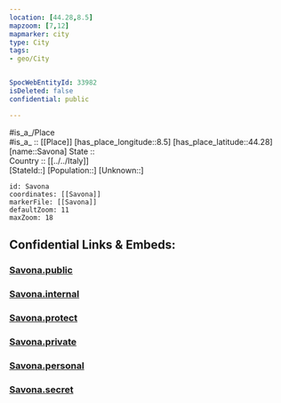 ```yaml
---
location: [44.28,8.5] 
mapzoom: [7,12] 
mapmarker: city 
type: City
tags:
- geo/City


SpocWebEntityId: 33982
isDeleted: false
confidential: public

---
```

#is_a_/Place  
#is_a_ :: [[Place]] 
[has_place_longitude::8.5] 
[has_place_latitude::44.28] 
[name::Savona] 
State ::  
Country :: [[../../Italy]]  
[StateId::] 
[Population::] 
[Unknown::] 


```leaflet
id: Savona
coordinates: [[Savona]] 
markerFile: [[Savona]] 
defaultZoom: 11 
maxZoom: 18
```


## Confidential Links & Embeds: 

### [Savona.public](/_public/\Earth\Continent\Europe\Europe~South\Italy\CitySavona.public.md) 

### [Savona.internal](/_internal/\Earth\Continent\Europe\Europe~South\Italy\CitySavona.internal.md) 

### [Savona.protect](/_protect/\Earth\Continent\Europe\Europe~South\Italy\CitySavona.protect.md) 

### [Savona.private](/_private/\Earth\Continent\Europe\Europe~South\Italy\CitySavona.private.md) 

### [Savona.personal](/_personal/\Earth\Continent\Europe\Europe~South\Italy\CitySavona.personal.md) 

### [Savona.secret](/_secret/\Earth\Continent\Europe\Europe~South\Italy\CitySavona.secret.md)

